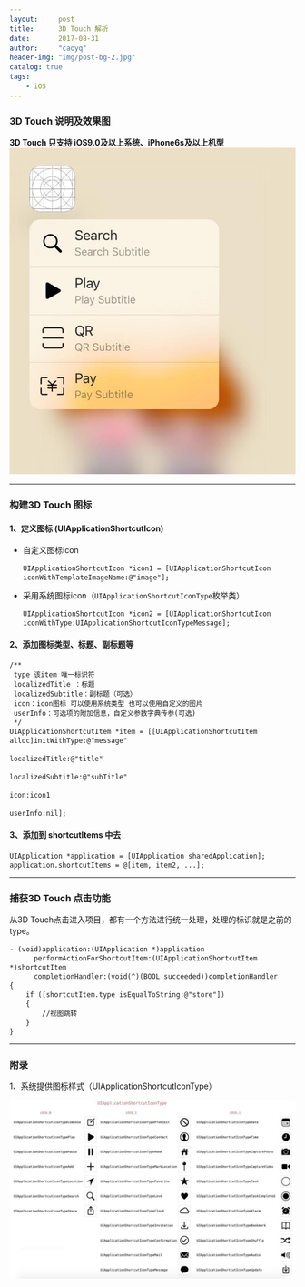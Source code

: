```yaml
---
layout:     post
title:      3D Touch 解析
date:       2017-08-31
author:     "caoyq"
header-img: "img/post-bg-2.jpg"
catalog: true
tags:
    - iOS
---
```


### 3D Touch 说明及效果图 
**3D Touch 只支持 iOS9.0及以上系统、iPhone6s及以上机型**
![](/img/in-post/3DTouch/3DTouchDemo.jpeg)

------

### 构建3D Touch 图标

#### 1、定义图标 (UIApplicationShortcutIcon)

* 自定义图标icon
    ```
    UIApplicationShortcutIcon *icon1 = [UIApplicationShortcutIcon iconWithTemplateImageName:@"image"];
    ```

* 采用系统图标icon（`UIApplicationShortcutIconType`枚举类）
    ```
    UIApplicationShortcutIcon *icon2 = [UIApplicationShortcutIcon iconWithType:UIApplicationShortcutIconTypeMessage];
    ```

#### 2、添加图标类型、标题、副标题等
```
/**
 type 该item 唯一标识符
 localizedTitle ：标题
 localizedSubtitle：副标题（可选）
 icon：icon图标 可以使用系统类型 也可以使用自定义的图片
 userInfo：可选项的附加信息，自定义参数字典传参(可选)
 */
UIApplicationShortcutItem *item = [[UIApplicationShortcutItem alloc]initWithType:@"message"
                                                                    localizedTitle:@"title"
                                                                    localizedSubtitle:@"subTitle"
                                                                    icon:icon1
                                                                    userInfo:nil];
```

#### 3、添加到 shortcutItems 中去
```
UIApplication *application = [UIApplication sharedApplication];
application.shortcutItems = @[item, item2, ...];
```

------

### 捕获3D Touch 点击功能
从3D Touch点击进入项目，都有一个方法进行统一处理，处理的标识就是之前的type。

```
- (void)application:(UIApplication *)application
      performActionForShortcutItem:(UIApplicationShortcutItem *)shortcutItem
      completionHandler:(void(^)(BOOL succeeded))completionHandler
{
    if ([shortcutItem.type isEqualToString:@"store"])
    {
        //视图跳转
    }
}
```

------

### 附录
1、系统提供图标样式（UIApplicationShortcutIconType）

![](/img/in-post/3DTouch/UIApplicationShortcutIconType.jpeg)
